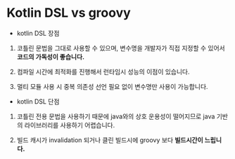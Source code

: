 # Kotlin DSL vs groovy

* kotlin DSL 장점

1. 코틀린 문법을 그대로 사용할 수 있으며, 변수명을 개발자가 직접 지정할 수 있어서 **코드의  가독성이 좋습니다.**

2. 컴파일 시간에 최적화를 진행해서 런타임시 성능의 이점이 있습니다.

3. 멀티 모듈 사용 시 중복 의존성 선언 필요 없이 변수명만 사용이 가능합니다.



* kotlin DSL 단점

1. 코틀린 전용 문법을 사용하기 때문에 java와의 상호 운용성이 떨어지므로 java 기반의 라이브러리를 사용하기 어렵습니다.

2. 빌드 캐시가 invalidation 되거나 클린 빌드시에 groovy 보다 **빌드시간이 느립니다.**